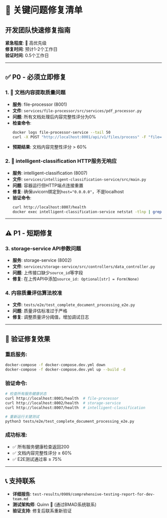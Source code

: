 # 🔧 关键问题修复清单
## 开发团队快速修复指南

**紧急程度**: 🔴 高优先级  
**修复时间**: 预计1-2个工作日  
**验证时间**: 0.5个工作日

---

## ✅ P0 - 必须立即修复

### 1. 🚨 文档内容提取质量问题
- **服务**: file-processor (8001)
- **文件**: `services/file-processor/src/services/pdf_processor.py`
- **问题**: 所有文档处理后内容完整性评分为0%
- **检查命令**:
  ```bash
  docker logs file-processor-service --tail 50
  curl -X POST "http://localhost:8001/api/v1/files/process" -F "file=@test.pdf"
  ```
- **预期结果**: 文档内容完整性评分 > 60%

### 2. 🚨 intelligent-classification HTTP服务无响应
- **服务**: intelligent-classification (8007)
- **文件**: `services/intelligent-classification-service/src/main.py`
- **问题**: 容器运行但HTTP端点连接重置
- **修复**: 确保uvicorn绑定到`host="0.0.0.0"`，不是localhost
- **验证命令**:
  ```bash
  curl http://localhost:8007/health
  docker exec intelligent-classification-service netstat -tlnp | grep 8007
  ```

---

## ⚠️ P1 - 短期修复

### 3. storage-service API参数问题
- **服务**: storage-service (8002)
- **文件**: `services/storage-service/src/controllers/data_controller.py`
- **问题**: 上传接口缺少`source_id`等字段
- **修复**: 在上传API中添加`source_id: Optional[str] = Form(None)`

### 4. 内容质量评估算法校准
- **文件**: `tests/e2e/test_complete_document_processing_e2e.py`
- **问题**: 质量评估标准过于严格
- **修复**: 调整质量评分阈值，增加调试日志

---

## 🧪 验证修复效果

### 重启服务:
```bash
docker-compose -f docker-compose.dev.yml down
docker-compose -f docker-compose.dev.yml up --build -d
```

### 验证命令:
```bash
# 检查所有服务健康状态
curl http://localhost:8001/health  # file-processor
curl http://localhost:8002/health  # storage-service
curl http://localhost:8007/health  # intelligent-classification

# 重新运行关键测试
python3 tests/e2e/test_complete_document_processing_e2e.py
```

### 成功标准:
- ✅ 所有服务健康检查返回200
- ✅ 文档内容完整性评分 ≥ 60%
- ✅ E2E测试通过率 ≥ 75%

---

## 📞 支持联系

- **详细报告**: `test-results/0909/comprehensive-testing-report-for-dev-team.md`
- **测试架构师**: Quinn 🧪 (通过BMAD系统联系)
- **验证支持**: 修复后联系重新验证